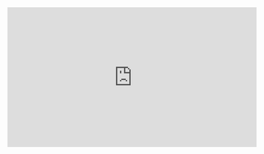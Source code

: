 <iframe width="560" height="315" src="https://www.youtube.com/embed/ZEhKRjrar6I?rel=0" frameborder="0" allowfullscreen></iframe>
